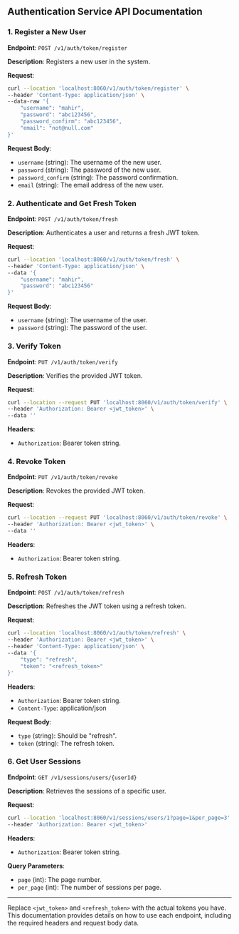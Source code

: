 ## Authentication Service API Documentation

### 1. Register a New User

**Endpoint**: `POST /v1/auth/token/register`

**Description**: Registers a new user in the system.

**Request**:
```bash
curl --location 'localhost:8060/v1/auth/token/register' \
--header 'Content-Type: application/json' \
--data-raw '{
    "username": "mahir",
    "password": "abc123456",
    "password_confirm": "abc123456",
    "email": "not@null.com"
}'
```

**Request Body**:
- `username` (string): The username of the new user.
- `password` (string): The password of the new user.
- `password_confirm` (string): The password confirmation.
- `email` (string): The email address of the new user.

### 2. Authenticate and Get Fresh Token

**Endpoint**: `POST /v1/auth/token/fresh`

**Description**: Authenticates a user and returns a fresh JWT token.

**Request**:
```bash
curl --location 'localhost:8060/v1/auth/token/fresh' \
--header 'Content-Type: application/json' \
--data '{
    "username": "mahir",
    "password": "abc123456"
}'
```

**Request Body**:
- `username` (string): The username of the user.
- `password` (string): The password of the user.

### 3. Verify Token

**Endpoint**: `PUT /v1/auth/token/verify`

**Description**: Verifies the provided JWT token.

**Request**:
```bash
curl --location --request PUT 'localhost:8060/v1/auth/token/verify' \
--header 'Authorization: Bearer <jwt_token>' \
--data ''
```

**Headers**:
- `Authorization`: Bearer token string.

### 4. Revoke Token

**Endpoint**: `PUT /v1/auth/token/revoke`

**Description**: Revokes the provided JWT token.

**Request**:
```bash
curl --location --request PUT 'localhost:8060/v1/auth/token/revoke' \
--header 'Authorization: Bearer <jwt_token>' \
--data ''
```

**Headers**:
- `Authorization`: Bearer token string.

### 5. Refresh Token

**Endpoint**: `POST /v1/auth/token/refresh`

**Description**: Refreshes the JWT token using a refresh token.

**Request**:
```bash
curl --location 'localhost:8060/v1/auth/token/refresh' \
--header 'Authorization: Bearer <jwt_token>' \
--header 'Content-Type: application/json' \
--data '{
    "type": "refresh",
    "token": "<refresh_token>"
}'
```

**Headers**:
- `Authorization`: Bearer token string.
- `Content-Type`: application/json

**Request Body**:
- `type` (string): Should be "refresh".
- `token` (string): The refresh token.

### 6. Get User Sessions

**Endpoint**: `GET /v1/sessions/users/{userId}`

**Description**: Retrieves the sessions of a specific user.

**Request**:
```bash
curl --location 'localhost:8060/v1/sessions/users/1?page=1&per_page=3' \
--header 'Authorization: Bearer <jwt_token>'
```

**Headers**:
- `Authorization`: Bearer token string.

**Query Parameters**:
- `page` (int): The page number.
- `per_page` (int): The number of sessions per page.

---

Replace `<jwt_token>` and `<refresh_token>` with the actual tokens you have. This documentation provides details on how to use each endpoint, including the required headers and request body data.
